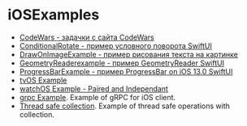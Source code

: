 # iOSExamples
* [CodeWars - задачки с сайта CodeWars](https://github.com/Nikolaiko/iOSExamples/tree/main/CodeWars)
* [ConditionalRotate - пример условного поворота SwiftUI](https://github.com/Nikolaiko/iOSExamples/tree/main/ConditionalRotate)
* [DrawOnImageExample - пример рисования текста на картинке](https://github.com/Nikolaiko/iOSExamples/tree/main/DrawOnImageExample)
* [GeometryReaderexample - пример GeometryReader SwiftUI](https://github.com/Nikolaiko/iOSExamples/tree/main/GeometryReaderexample)
* [ProgressBarExample - пример ProgressBar on iOS 13.0 SwiftUI](https://github.com/Nikolaiko/iOSExamples/tree/main/ProgressBarExample)
* [tvOS Example](https://github.com/Nikolaiko/iOSExamples/tree/main/TelevisionApp)
* [watchOS Example - Paired and Independant](https://github.com/Nikolaiko/iOSExamples/tree/main/WatchOSApp)
* [grpc Example](https://github.com/Nikolaiko/iOSExamples/tree/main/grpcExample). Example of gRPC for iOS client.
* [Thread safe collection](https://github.com/Nikolaiko/iOSExamples/tree/main/ThreadSafeWays). Example of thread safe operations with collection.
